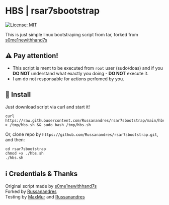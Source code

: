 # HBS | rsar7sbootstrap
[![License: MIT](https://img.shields.io/badge/License-MIT-yellow.svg)](https://opensource.org/licenses/MIT)

This is just simple linux bootstraping script from tar, forked from [s0me1newithhand7s](https://github.com/s0me1newithhand7s/hand7sbootstrap)

## :warning: Pay attention!
- This script is ment to be executed from ```root``` user (sudo/doas) and if you **DO NOT** understand what exactly you doing - **DO NOT** execute it.
- I am do not responsable for actions perfomed by you.

## :floppy_disk: Install
Just download script via curl and start it!
```
curl https://raw.githubusercontent.com/Russanandres/rsar7sbootstrap/main/hbs.sh > /tmp/hbs.sh && sudo bash /tmp/hbs.sh
```
Or, clone repo by `https://github.com/Russanandres/rsar7sbootstrap.git`, and then:
```
cd rsar7sbootstrap
chmod +x ./hbs.sh
./hbs.sh
```
<!---
## Run arguments
hbs.sh have a few little running arguments:
- `-v` OR `--version` - gives output about script version
- `-a` OR `--arch` - change your archetecture from amd64 to other
- `-u` OR `--user` - Bypass check for root account and run from current 
--->
  
## :information_source: Credentials & Thanks
Original script made by [s0me1newithhand7s](https://github.com/s0me1newithhand7s/hand7sbootstrap)  
Forked by [Russanandres](https://github.com/Russanandres)  
Testing by [MaxMur](https://github.com/themaxmur/) and [Russanandres](https://github.com/Russanandres)  
